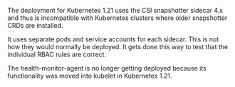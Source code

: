 The deployment for Kubernetes 1.21 uses the CSI snapshotter sidecar
4.x and thus is incompatible with Kubernetes clusters where older
snapshotter CRDs are installed.

It uses separate pods and service accounts for each sidecar. This is
not how they would normally be deployed. It gets done this way to test
that the individual RBAC rules are correct.

The health-monitor-agent is no longer getting deployed because its
functionality was moved into kubelet in Kubernetes 1.21.
